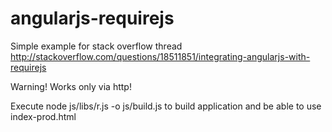 angularjs-requirejs
===================

Simple example for stack overflow thread
http://stackoverflow.com/questions/18511851/integrating-angularjs-with-requirejs

Warning!
Works only via http!


Execute node js/libs/r.js -o js/build.js to build application and be able to use index-prod.html